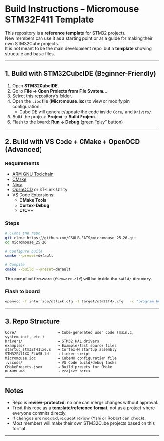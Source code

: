 # Build Instructions – Micromouse STM32F411 Template

This repository is a **reference template** for STM32 projects.  
New members can use it as a starting point or as a guide for making their own STM32Cube projects.  
It is not meant to be the main development repo, but a **template** showing structure and basic files.

---

## 1. Build with STM32CubeIDE (Beginner-Friendly)

1. Open **STM32CubeIDE**.  
2. Go to **File → Open Projects from File System…**  
3. Select this repository’s folder.  
4. Open the `.ioc` file (**Micromouse.ioc**) to view or modify pin configuration.  
   - CubeIDE will generate/update the code inside `Core/` and `Drivers/`.  
5. Build the project: **Project → Build Project**.  
6. Flash to the board: **Run → Debug** (green “play” button).  

---

## 2. Build with VS Code + CMake + OpenOCD (Advanced)

### Requirements
- [ARM GNU Toolchain](https://developer.arm.com/downloads/-/gnu-rm)  
- [CMake](https://cmake.org/download/)  
- [Ninja](https://ninja-build.org/)  
- [OpenOCD](https://openocd.org/) or ST-Link Utility  
- VS Code Extensions:
  - **CMake Tools**
  - **Cortex-Debug**
  - **C/C++**

### Steps
```bash
# Clone the repo
git clone https://github.com/CSULB-EATS/micromouse_25-26.git
cd micromouse_25-26

# Configure build
cmake --preset=default

# Compile
cmake --build --preset=default
```

The compiled firmware (`firmware.elf`) will be inside the `build/` directory.

### Flash to board
```bash
openocd -f interface/stlink.cfg -f target/stm32f4x.cfg   -c "program build/firmware.elf verify reset exit"
```

---

## 3. Repo Structure
```
Core/                   → Cube-generated user code (main.c, system_init, etc.)
Drivers/                → STM32 HAL drivers
examples/               → Example/test source files
startup_stm32f411xe.s   → Cortex-M startup assembly
STM32F411XX_FLASH.ld    → Linker script
Micromouse.ioc          → CubeMX configuration file
.vscode/                → VS Code build/debug tasks
CMakePresets.json       → Build presets for CMake
README.md               → Project notes
```

---

## Notes
- Repo is **review-protected**: no one can merge changes without approval.  
- Treat this repo as a **template/reference format**, not as a project where everyone commits directly.  
- If changes are needed, request review (Yshi or Robert can check).  
- Most members will make their own STM32Cube projects based on this format.  

---
